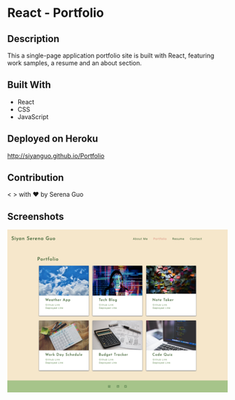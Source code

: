# React - Portfolio


## Description
This a single-page application portfolio site is built with React, featuring work samples, a resume and an about section.

## Built With
* React
* CSS
* JavaScript


## Deployed on Heroku
<http://siyanguo.github.io/Portfolio>


## Contribution
< > with ❤️  by Serena Guo


## Screenshots
![the screenshot of the application](snapshots/screenshot.png)


